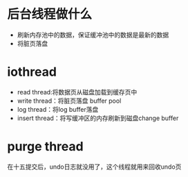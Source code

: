 # 后台线程做什么

- 刷新内存池中的数据，保证缓冲池中的数据是最新的数据
- 将脏页落盘

# iothread

- read thread:将数据页从磁盘加载到缓存页中
- write thread：将脏页落盘 buffer pool
- log thread：将log buffer落盘
- insert thread：将写缓冲区的内存刷新到磁盘change buffer 

# purge thread

在十五提交后，undo日志就没用了，这个线程就用来回收undo页